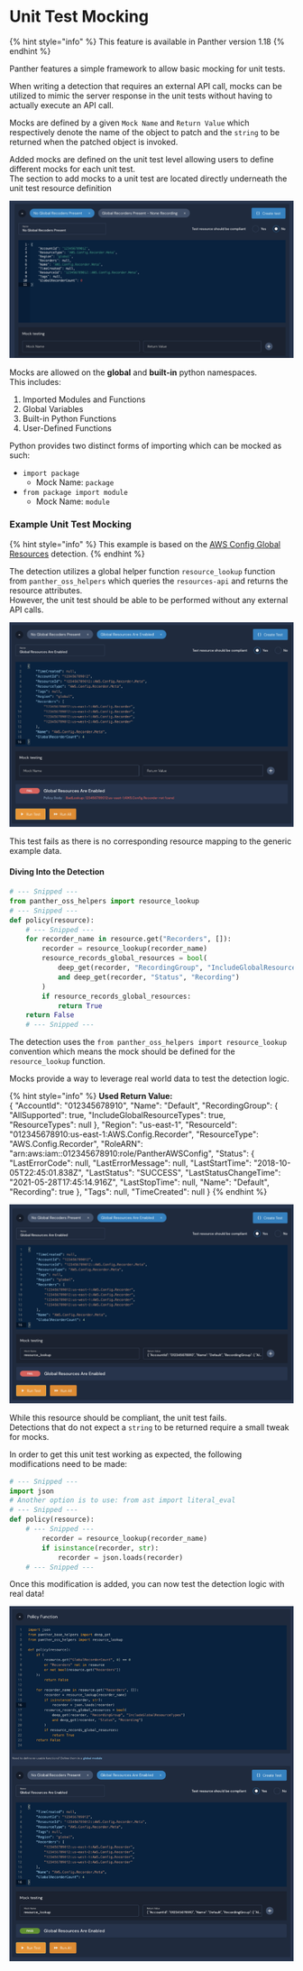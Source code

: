 # Unit Test Mocking

{% hint style="info" %}
This feature is available in Panther version 1.18
{% endhint %}

Panther features a simple framework to allow basic mocking for unit tests. 

When writing a detection that requires an external API call, mocks can be utilized to mimic the server response in the unit tests without having to actually execute an API call. 

Mocks are defined by a given `Mock Name` and `Return Value` which respectively denote the name of the object to patch and the `string` to be returned when the patched object is invoked.

Added mocks are defined on the unit test level allowing users to define different mocks for each unit test.  
The section to add mocks to a unit test are located directly underneath the unit test resource definition

![](../.gitbook/assets/image%20%282%29.png)

Mocks are allowed on the **global** and **built-in** python namespaces.   
This includes:

1. Imported Modules and Functions
2. Global Variables
3. Built-in Python Functions
4. User-Defined Functions

Python provides two distinct forms of importing which can be mocked as such:

* `import package` 
  * Mock Name: `package`
* `from package import module`
  * Mock Name: `module`

### Example Unit Test Mocking

{% hint style="info" %}
This example is based on the [AWS Config Global Resources](https://github.com/panther-labs/panther-analysis/blob/master/aws_config_policies/aws_config_global_resources.py) detection.
{% endhint %}

The detection utilizes a global helper function `resource_lookup` function from `panther_oss_helpers` which queries the `resources-api` and returns the resource attributes.   
However, the unit test should be able to be performed without any external API calls.

![Example Data Without Mocking](../.gitbook/assets/image%20%2815%29.png)

This test fails as there is no corresponding resource mapping to the generic example data.

#### Diving Into the Detection

```python
# --- Snipped ---
from panther_oss_helpers import resource_lookup
# --- Snipped ---
def policy(resource):
    # --- Snipped ---
    for recorder_name in resource.get("Recorders", []):
        recorder = resource_lookup(recorder_name)
        resource_records_global_resources = bool(
            deep_get(recorder, "RecordingGroup", "IncludeGlobalResourceTypes")
            and deep_get(recorder, "Status", "Recording")
        )
        if resource_records_global_resources:
            return True
    return False
    # --- Snipped ---
```

The detection uses the `from panther_oss_helpers import resource_lookup` convention which means the mock should be defined for the `resource_lookup` function.

Mocks provide a way to leverage real world data to test the detection logic.

{% hint style="info" %}
**Used Return Value:**   
{ "AccountId": "012345678910", "Name": "Default", "RecordingGroup": { "AllSupported": true, "IncludeGlobalResourceTypes": true, "ResourceTypes": null }, "Region": "us-east-1", "ResourceId": "012345678910:us-east-1:AWS.Config.Recorder", "ResourceType": "AWS.Config.Recorder", "RoleARN": "arn:aws:iam::012345678910:role/PantherAWSConfig", "Status": { "LastErrorCode": null, "LastErrorMessage": null, "LastStartTime": "2018-10-05T22:45:01.838Z", "LastStatus": "SUCCESS", "LastStatusChangeTime": "2021-05-28T17:45:14.916Z", "LastStopTime": null, "Name": "Default", "Recording": true }, "Tags": null, "TimeCreated": null }
{% endhint %}

![Missing Mock Case](../.gitbook/assets/image%20%2819%29.png)

While this resource should be compliant, the unit test fails.   
Detections that do not expect a `string` to be returned require a small tweak for mocks.

In order to get this unit test working as expected, the following modifications need to be made:

```python
# --- Snipped ---
import json
# Another option is to use: from ast import literal_eval
# --- Snipped ---
def policy(resource):
    # --- Snipped ---
        recorder = resource_lookup(recorder_name)
        if isinstance(recorder, str):
            recorder = json.loads(recorder)
    # --- Snipped ---
```

Once this modification is added, you can now test the detection logic with real data!

![Successful Unit Test Mock](../.gitbook/assets/image%20%2817%29.png)

